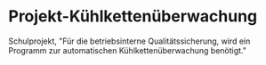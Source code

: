 # Projekt-Kühlkettenüberwachung
Schulprojekt, "Für die betriebsinterne Qualitätssicherung, wird ein Programm zur automatischen Kühlkettenüberwachung benötigt."

